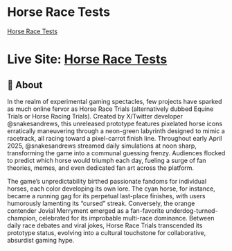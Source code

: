 # Horse Race Tests

[Horse Race Tests](screen-1.jpg)

# Live Site: [Horse Race Tests](https://horseracetests.io)


## 📖 About

In the realm of experimental gaming spectacles, few projects have sparked as much online fervor as Horse Race Trials (alternatively dubbed Equine Trials or Horse Racing Trials). Created by X/Twitter developer @snakesandrews, this unreleased prototype features pixelated horse icons erratically maneuvering through a neon-green labyrinth designed to mimic a racetrack, all racing toward a pixel-carrot finish line. Throughout early April 2025, @snakesandrews streamed daily simulations at noon sharp, transforming the game into a communal guessing frenzy. Audiences flocked to predict which horse would triumph each day, fueling a surge of fan theories, memes, and even dedicated fan art across the platform.

The game’s unpredictability birthed passionate fandoms for individual horses, each color developing its own lore. The cyan horse, for instance, became a running gag for its perpetual last-place finishes, with users humorously lamenting its “cursed” streak. Conversely, the orange contender Jovial Merryment emerged as a fan-favorite underdog-turned-champion, celebrated for its improbable multi-race dominance. Between daily race debates and viral jokes, Horse Race Trials transcended its prototype status, evolving into a cultural touchstone for collaborative, absurdist gaming hype.

